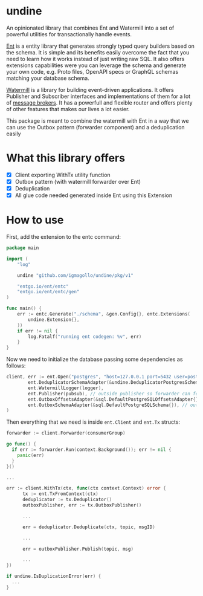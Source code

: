 # undine

An opinionated library that combines Ent and Watermill into a set of powerful utilities for transactionally handle events.

[Ent](https://entgo.io/) is a entity library that generates strongly typed query builders based on the schema. It is simple and its benefits easily overcome the fact that you need to learn how it works instead of just writing raw SQL. It also offers extensions capabilities were you can leverage the schema and generate your own code, e.g. Proto files, OpenAPI specs or GraphQL schemas matching your database schema.

[Watermill](https://watermill.io/) is a library for building event-driven applications. It offers Publisher and Subscriber interfaces and implementations of them for a lot of [message brokers](https://watermill.io/pubsubs/). It has a powerfull and flexible router and offers plenty of other features that makes our lives a lot easier.

This package is meant to combine the watermill with Ent in a way that we can use the Outbox pattern (forwarder component) and a deduplication easily

# What this library offers

- [x] Client exporting WithTx utility function
- [x] Outbox pattern (with watermill forwarder over Ent)
- [x] Deduplication
- [x] All glue code needed generated inside Ent using this Extension

# How to use

First, add the extension to the entc command:

```go
package main

import (
	"log"

	undine "github.com/igmagollo/undine/pkg/v1"

	"entgo.io/ent/entc"
	"entgo.io/ent/entc/gen"
)

func main() {
	err := entc.Generate("./schema", &gen.Config{}, entc.Extensions(
		undine.Extension{},
	))
	if err != nil {
		log.Fatalf("running ent codegen: %v", err)
	}
}

```

Now we need to initialize the database passing some dependencies as follows:
```go
client, err := ent.Open("postgres", "host=127.0.0.1 port=5432 user=postgres dbname=postgres password=postgres sslmode=disable",
		ent.DeduplicatorSchemaAdapter(&undine.DeduplicatorPostgresSchemaAdapter{}), // Deduplicator sql adapter
		ent.WatermillLogger(logger),
		ent.Publisher(pubsub), // outside publisher so forwarder can forward messages
		ent.OutboxOffsetsAdapter(&sql.DefaultPostgreSQLOffsetsAdapter{}), // outbox sql adapter
		ent.OutboxSchemaAdapter(&sql.DefaultPostgreSQLSchema{}), // outbox sql adapter
)
```

Then everything that we need is inside `ent.Client` and `ent.Tx` structs:
```go
forwarder := client.Forwarder(consumerGroup)

go func() {
  if err := forwarder.Run(context.Background()); err != nil {
    panic(err)
  }
}()

...

err := client.WithTx(ctx, func(ctx context.Context) error {
      tx := ent.TxFromContext(ctx)
      deduplicator := tx.Deduplicator()
      outboxPublisher, err := tx.OutboxPublisher()

      ...

      err = deduplicator.Deduplicate(ctx, topic, msgID)

      ...

      err = outboxPublisher.Publish(topic, msg)

      ...
})

if undine.IsDuplicationError(err) {
  ...
}
```
